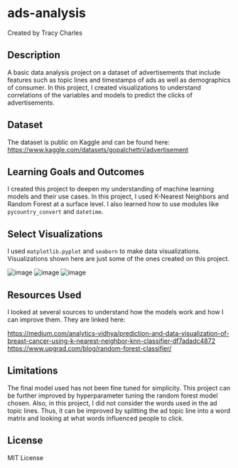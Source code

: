 # ads-analysis

Created by Tracy Charles

## Description 

A basic data analysis project on a dataset of advertisements that include features such as topic lines and timestamps of ads as well as demographics of consumer. In this project, I created visualizations to understand correlations of the variables and models to predict the clicks of advertisements.

## Dataset

The dataset is public on Kaggle and can be found here: https://www.kaggle.com/datasets/gopalchettri/advertisement

## Learning Goals and Outcomes

I created this project to deepen my understanding of machine learning models and their use cases. In this project, I used K-Nearest Neighbors and Random Forest at a surface level. I also learned how to use modules like `pycountry_convert` and `datetime`.

## Select Visualizations

I used `matplotlib.pyplot` and `seaborn` to make data visualizations. Visualizations shown here are just some of the ones created on this project.

![image](https://user-images.githubusercontent.com/81223941/160311291-447924b9-d48f-425a-9a19-89372f5fbb74.png)
![image](https://user-images.githubusercontent.com/81223941/160311364-fbaff2ec-7067-4a72-9da1-d1c582bf6c90.png)
![image](https://user-images.githubusercontent.com/81223941/160311321-a213f81f-ec16-4f3b-8092-33a951ad2c73.png)

## Resources Used

I looked at several sources to understand how the models work and how I can improve them. They are linked here:

https://medium.com/analytics-vidhya/prediction-and-data-visualization-of-breast-cancer-using-k-nearest-neighbor-knn-classifier-df7adadc4872
https://www.upgrad.com/blog/random-forest-classifier/

## Limitations

The final model used has not been fine tuned for simplicity. This project can be further improved by hyperparameter tuning the random forest model chosen. Also, in this project, I did not consider the words used in the ad topic lines. Thus, it can be improved by splitting the ad topic line into a word matrix and looking at what words influenced people to click.

## License

MIT License
